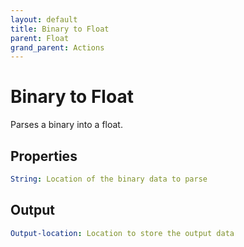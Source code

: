 ```yaml
---
layout: default
title: Binary to Float
parent: Float
grand_parent: Actions
---
```

# Binary to Float
Parses a binary into a float.

## Properties
```yaml
String: Location of the binary data to parse
```

## Output
```yaml
Output-location: Location to store the output data
```
